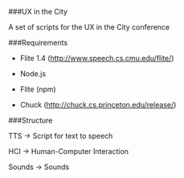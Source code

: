 ###UX in the City

A set of scripts for the UX in the City conference

###Requirements
* Flite 1.4 (http://www.speech.cs.cmu.edu/flite/)
* Node.js
* Flite (npm)

* Chuck (http://chuck.cs.princeton.edu/release/)

###Structure

TTS -> Script for text to speech

HCI -> Human-Computer Interaction

Sounds -> Sounds
